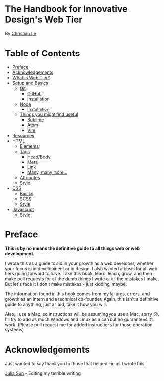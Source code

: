# The Handbook for Innovative Design's Web Tier
By [Christian Le](https://github.com/cle1994)

# Table of Contents

* [Preface](#preface)
* [Acknowledgements](#acknowledgements)
* [What is Web Tier?](0-what_is_web_tier.md)
* [Setup and Basics](1-setup_and_basics.md)
    * [Git](1-setup_and_basics.md#git)
      * [GitHub](1-setup_and_basics.md#github)
      * [Installation](1-setup_and_basics.md#git-installation)
    * [Node](1-setup_and_basics.md#node)
      * [Installation](1-setup_and_basics.md#node-installation)
    * [Things you might find useful](1-setup_and_basics.md#helpful-things)
      * [Sublime](1-setup_and_basics.md#helpful-sublime)
      * [Atom](1-setup_and_basics.md#helpful-atom)
      * [Vim](1-setup_and_basics.md#helpful-vim)
* [Resources](2-resources.md)
* [HTML](3-html.md)
  * [Elements](3-html.md#elements)
  * [Tags](3-html.md#tags)
    * [Head/Body](3-html.md#tags-head)
    * [Meta](3-html.md#tags-meta)
    * [Link](3-html.md#tags-link)
    * [Many, many more...](3-html.md#tags-rest)
  * [Attributes](3-html.md#attributes)
  * [Style](3-html.md#style)
* [CSS](4-css.md)
  * [Basics](4-css.md)
  * [SCSS](4-css.md#scss)
  * [Style](4-css.md#style)
* [Javascript](5-javascript.md)
  * [Style](5-javascript.md#style)

<a name="preface"></a>
# Preface
**This is by no means the definitive guide to all things web or web development.**

I wrote this as a guide to aid in your growth as a web developer, whether your focus is in development or in design. I also wanted a basis for all web tiers going forward to have. Take this book, learn, teach, grow, and then make pull requests for all the dumb things I write or all the mistakes I make. But let's face it I don't make mistakes - just kidding, maybe.

The information found in this book comes from my failures, errors, and growth as an intern and a technical co-founder. Again, this isn't a definitive guide to anything, just an aid, take it how you will.

Also, I use a Mac, so instructions will be assuming you use a Mac, sorry :disappointed:. I'll try to add as much Windows and Linux as a can but no guarantees it'll work. (Please pull request me for added instructions for those operation systems)

<a name="acknowledgements"></a>
# Acknowledgements
Just wanted to say thank you to those that helped me as I wrote this.

[Julia Sun](https://github.com/jubearsun) - Editing my terrible writing
